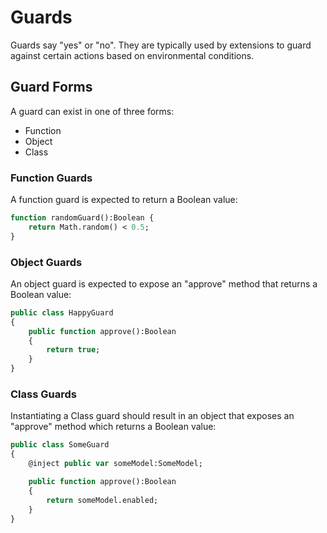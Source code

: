 # Guards

Guards say "yes" or "no". They are typically used by extensions to guard against certain actions based on environmental conditions.

## Guard Forms

A guard can exist in one of three forms:

* Function
* Object
* Class

### Function Guards

A function guard is expected to return a Boolean value:

```haxe
function randomGuard():Boolean {
	return Math.random() < 0.5;
}
```

### Object Guards

An object guard is expected to expose an "approve" method that returns a Boolean value:

```haxe
public class HappyGuard
{
	public function approve():Boolean
	{
		return true;
	}
}
```

### Class Guards

Instantiating a Class guard should result in an object that exposes an "approve" method which returns a Boolean value:

```haxe
public class SomeGuard
{
	@inject public var someModel:SomeModel;

	public function approve():Boolean
	{
		return someModel.enabled;
	}
}
```
